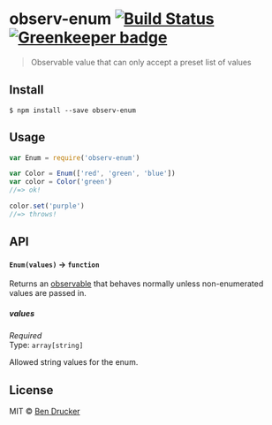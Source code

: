 # observ-enum [![Build Status](https://travis-ci.org/bendrucker/observ-enum.svg?branch=master)](https://travis-ci.org/bendrucker/observ-enum) [![Greenkeeper badge](https://badges.greenkeeper.io/bendrucker/observ-enum.svg)](https://greenkeeper.io/)

> Observable value that can only accept a preset list of values


## Install

```
$ npm install --save observ-enum
```


## Usage

```js
var Enum = require('observ-enum')

var Color = Enum(['red', 'green', 'blue'])
var color = Color('green')
//=> ok!

color.set('purple')
//=> throws!
```

## API

#### `Enum(values)` -> `function`

Returns an [observable](https://github.com/raynos/observ) that behaves normally unless non-enumerated values are passed in.

##### values

*Required*  
Type: `array[string]`

Allowed string values for the enum.

## License

MIT © [Ben Drucker](http://bendrucker.me)
